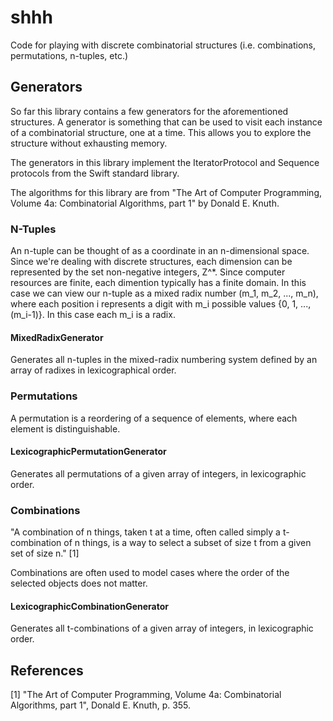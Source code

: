 # shhh

Code for playing with discrete combinatorial structures (i.e. combinations, permutations, n-tuples, etc.)

## Generators

So far this library contains a few generators for the aforementioned structures. A generator is something
that can be used to visit each instance of a combinatorial structure, one at a time. This allows you to
explore the structure without exhausting memory.

The generators in this library implement the IteratorProtocol and Sequence protocols from the Swift standard
library.

The algorithms for this library are from "The Art of Computer Programming, Volume 4a: Combinatorial 
Algorithms, part 1" by Donald E. Knuth.

### N-Tuples

An n-tuple can be thought of as a coordinate in an n-dimensional space. Since we're dealing with discrete
structures, each dimension can be represented by the set non-negative integers, Z^*. Since computer
resources are finite, each dimention typically has a finite domain. In this case we can view our n-tuple
as a mixed radix number (m_1, m_2, ..., m_n), where each position i represents a digit with m_i possible values
{0, 1, ..., (m_i-1)}. In this case each m_i is a radix.

#### MixedRadixGenerator

Generates all n-tuples in the mixed-radix numbering system defined by an array of radixes in lexicographical order.

### Permutations

A permutation is a reordering of a sequence of elements, where each element is distinguishable.

#### LexicographicPermutationGenerator

Generates all permutations of a given array of integers, in lexicographic order.

### Combinations

"A combination of n things, taken t at a time, often called simply a t-combination of n things, is a way to select
a subset of size t from a given set of size n." [1]

Combinations are often used to model cases where the order of the selected objects does not matter.

#### LexicographicCombinationGenerator

Generates all t-combinations of a given array of integers, in lexicographic order.

## References

[1] "The Art of Computer Programming, Volume 4a: Combinatorial Algorithms, part 1", Donald E. Knuth, p. 355.


